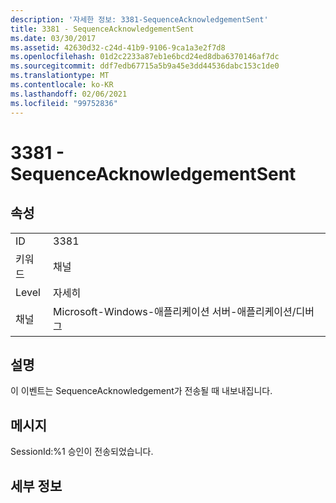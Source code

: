 ```yaml
---
description: '자세한 정보: 3381-SequenceAcknowledgementSent'
title: 3381 - SequenceAcknowledgementSent
ms.date: 03/30/2017
ms.assetid: 42630d32-c24d-41b9-9106-9ca1a3e2f7d8
ms.openlocfilehash: 01d2c2233a87eb1e6bcd24ed8dba6370146af7dc
ms.sourcegitcommit: ddf7edb67715a5b9a45e3dd44536dabc153c1de0
ms.translationtype: MT
ms.contentlocale: ko-KR
ms.lasthandoff: 02/06/2021
ms.locfileid: "99752836"
---
```

# <a name="3381---sequenceacknowledgementsent"></a>3381 - SequenceAcknowledgementSent

## <a name="properties"></a>속성  
  
|||  
|-|-|  
|ID|3381|  
|키워드|채널|  
|Level|자세히|  
|채널|Microsoft-Windows-애플리케이션 서버-애플리케이션/디버그|  
  
## <a name="description"></a>설명  

 이 이벤트는 SequenceAcknowledgement가 전송될 때 내보내집니다.  
  
## <a name="message"></a>메시지  

 SessionId:%1 승인이 전송되었습니다.  
  
## <a name="details"></a>세부 정보
